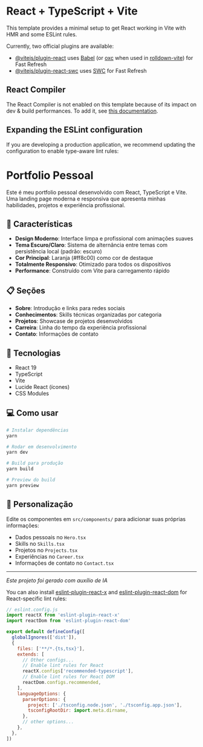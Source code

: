 # React + TypeScript + Vite

This template provides a minimal setup to get React working in Vite with HMR and some ESLint rules.

Currently, two official plugins are available:

- [@vitejs/plugin-react](https://github.com/vitejs/vite-plugin-react/blob/main/packages/plugin-react) uses [Babel](https://babeljs.io/) (or [oxc](https://oxc.rs) when used in [rolldown-vite](https://vite.dev/guide/rolldown)) for Fast Refresh
- [@vitejs/plugin-react-swc](https://github.com/vitejs/vite-plugin-react/blob/main/packages/plugin-react-swc) uses [SWC](https://swc.rs/) for Fast Refresh

## React Compiler

The React Compiler is not enabled on this template because of its impact on dev & build performances. To add it, see [this documentation](https://react.dev/learn/react-compiler/installation).

## Expanding the ESLint configuration

If you are developing a production application, we recommend updating the configuration to enable type-aware lint rules:

# Portfolio Pessoal

Este é meu portfolio pessoal desenvolvido com React, TypeScript e Vite. Uma landing page moderna e responsiva que apresenta minhas habilidades, projetos e experiência profissional.

## 🎨 Características

- **Design Moderno**: Interface limpa e profissional com animações suaves
- **Tema Escuro/Claro**: Sistema de alternância entre temas com persistência local (padrão: escuro)
- **Cor Principal**: Laranja (#ff8c00) como cor de destaque
- **Totalmente Responsivo**: Otimizado para todos os dispositivos
- **Performance**: Construído com Vite para carregamento rápido

## 📋 Seções

- **Sobre**: Introdução e links para redes sociais
- **Conhecimentos**: Skills técnicas organizadas por categoria
- **Projetos**: Showcase de projetos desenvolvidos
- **Carreira**: Linha do tempo da experiência profissional
- **Contato**: Informações de contato

## 🚀 Tecnologias

- React 19
- TypeScript
- Vite
- Lucide React (ícones)
- CSS Modules

## 💻 Como usar

```bash
# Instalar dependências
yarn

# Rodar em desenvolvimento
yarn dev

# Build para produção
yarn build

# Preview do build
yarn preview
```

## 📝 Personalização

Edite os componentes em `src/components/` para adicionar suas próprias informações:
- Dados pessoais no `Hero.tsx`
- Skills no `Skills.tsx`
- Projetos no `Projects.tsx`
- Experiências no `Career.tsx`
- Informações de contato no `Contact.tsx`

---

_Este projeto foi gerado com auxílio de IA_

You can also install [eslint-plugin-react-x](https://github.com/Rel1cx/eslint-react/tree/main/packages/plugins/eslint-plugin-react-x) and [eslint-plugin-react-dom](https://github.com/Rel1cx/eslint-react/tree/main/packages/plugins/eslint-plugin-react-dom) for React-specific lint rules:

```js
// eslint.config.js
import reactX from 'eslint-plugin-react-x'
import reactDom from 'eslint-plugin-react-dom'

export default defineConfig([
  globalIgnores(['dist']),
  {
    files: ['**/*.{ts,tsx}'],
    extends: [
      // Other configs...
      // Enable lint rules for React
      reactX.configs['recommended-typescript'],
      // Enable lint rules for React DOM
      reactDom.configs.recommended,
    ],
    languageOptions: {
      parserOptions: {
        project: ['./tsconfig.node.json', './tsconfig.app.json'],
        tsconfigRootDir: import.meta.dirname,
      },
      // other options...
    },
  },
])
```
